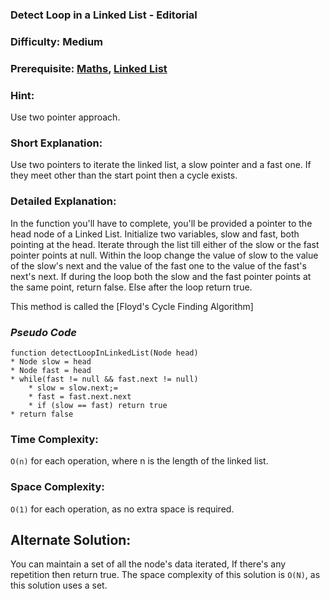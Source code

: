 ### **Detect Loop in a Linked List - Editorial**
### **Difficulty: Medium**
### **Prerequisite: [Maths](https://en.wikipedia.org/wiki/Number_theory), [Linked List](https://en.wikipedia.org/wiki/Linked_list#:~:text=In%20computer%20science%2C%20a%20linked,which%20together%20represent%20a%20sequence.)**

### **Hint**:
Use two pointer approach.

### Short Explanation:

Use two pointers to iterate the linked list, a slow pointer and a fast one. If they meet other than the start point then a cycle exists.

### **Detailed Explanation**:
In the function you'll have to complete, you'll be provided a pointer to the head node of a Linked List. Initialize two variables, slow and fast, both pointing at the head. Iterate through the list till either of the slow or the fast pointer points at null. Within the loop change the value of slow to the value of the slow's next and the value of the fast one to the value of the fast's next's next. If during the loop both the slow and the fast pointer points at the same point, return false. Else after the loop return true.

This method is called the [Floyd's Cycle Finding Algorithm]

### *Pseudo Code*
	function detectLoopInLinkedList(Node head)
	* Node slow = head
	* Node fast = head
	* while(fast != null && fast.next != null)
		* slow = slow.next;=
		* fast = fast.next.next
		* if (slow == fast) return true
	* return false

### Time Complexity:

`O(n)` for each operation, where n is the length of the linked list.

### Space Complexity:

`O(1)` for each operation, as no extra space is required.

## Alternate Solution:
You can maintain a set of all the node's data iterated, If there's any repetition then return true. The space complexity of this solution is `O(N)`, as this solution uses a set.